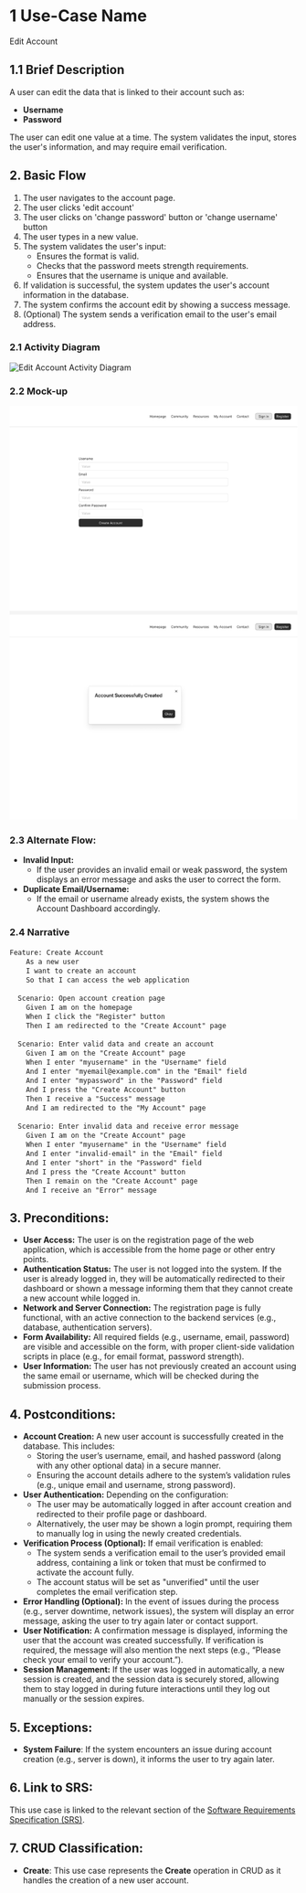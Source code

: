 # 1 Use-Case Name
Edit Account

## 1.1 Brief Description
A user can edit the data that is linked to their account such as:

- **Username**
- **Password**

The user can edit one value at a time. The system validates the input, stores the user's information, and may require email verification. 

## 2. Basic Flow
1. The user navigates to the account page.
2. The user clicks 'edit account'
3. The user clicks on 'change password' button or 'change username' button
3. The user types in a new value.
4. The system validates the user's input:
   - Ensures the format is valid.
   - Checks that the password meets strength requirements.
   - Ensures that the username is unique and available.
5. If validation is successful, the system updates the user's account information in the database.
6. The system confirms the account edit by showing a success message.
7. (Optional) The system sends a verification email to the user's email address.

### 2.1 Activity Diagram
![Edit Account Activity Diagram](docs/UCEditAccount.drawio.png.png)

### 2.2 Mock-up
![Create Account Wireframe](docs/mockup.png)

### 2.3 Alternate Flow:
- **Invalid Input:**
   - If the user provides an invalid email or weak password, the system displays an error message and asks the user to correct the form.
- **Duplicate Email/Username:**
   - If the email or username already exists, the system shows the Account Dashboard accordingly.

### 2.4 Narrative
```gherkin
Feature: Create Account
    As a new user
    I want to create an account
    So that I can access the web application
  
  Scenario: Open account creation page
    Given I am on the homepage
    When I click the "Register" button
    Then I am redirected to the "Create Account" page

  Scenario: Enter valid data and create an account
    Given I am on the "Create Account" page
    When I enter "myusername" in the "Username" field
    And I enter "myemail@example.com" in the "Email" field
    And I enter "mypassword" in the "Password" field
    And I press the "Create Account" button
    Then I receive a "Success" message
    And I am redirected to the "My Account" page

  Scenario: Enter invalid data and receive error message
    Given I am on the "Create Account" page
    When I enter "myusername" in the "Username" field
    And I enter "invalid-email" in the "Email" field
    And I enter "short" in the "Password" field
    And I press the "Create Account" button
    Then I remain on the "Create Account" page
    And I receive an "Error" message
```

## 3. Preconditions:
- **User Access:** The user is on the registration page of the web application, which is accessible from the home page or other entry points.
- **Authentication Status:** The user is not logged into the system. If the user is already logged in, they will be automatically redirected to their dashboard or shown a message informing them that they cannot create a new account while logged in.
- **Network and Server Connection:** The registration page is fully functional, with an active connection to the backend services (e.g., database, authentication servers).
- **Form Availability:** All required fields (e.g., username, email, password) are visible and accessible on the form, with proper client-side validation scripts in place (e.g., for email format, password strength).
- **User Information:** The user has not previously created an account using the same email or username, which will be checked during the submission process.

## 4. Postconditions:
- **Account Creation:** A new user account is successfully created in the database. This includes:
   - Storing the user’s username, email, and hashed password (along with any other optional data) in a secure manner.
   - Ensuring the account details adhere to the system’s validation rules (e.g., unique email and username, strong password).
- **User Authentication:** Depending on the configuration:
   - The user may be automatically logged in after account creation and redirected to their profile page or dashboard.
   - Alternatively, the user may be shown a login prompt, requiring them to manually log in using the newly created credentials.
- **Verification Process (Optional):** If email verification is enabled:
   - The system sends a verification email to the user’s provided email address, containing a link or token that must be confirmed to activate the account fully.
   - The account status will be set as "unverified" until the user completes the email verification step.
- **Error Handling (Optional):** In the event of issues during the process (e.g., server downtime, network issues), the system will display an error message, asking the user to try again later or contact support.
- **User Notification:** A confirmation message is displayed, informing the user that the account was created successfully. If verification is required, the message will also mention the next steps (e.g., “Please check your email to verify your account.”).
- **Session Management:** If the user was logged in automatically, a new session is created, and the session data is securely stored, allowing them to stay logged in during future interactions until they log out manually or the session expires.

## 5. Exceptions:
- **System Failure**: If the system encounters an issue during account creation (e.g., server is down), it informs the user to try again later.

## 6. Link to SRS:
This use case is linked to the relevant section of the [Software Requirements Specification (SRS)](SRS.md).

## 7. CRUD Classification:
- **Create**: This use case represents the **Create** operation in CRUD as it handles the creation of a new user account.

